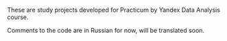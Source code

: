 These are study projects developed for Practicum by Yandex Data Analysis course.

Comments to the code are in Russian for now, will be translated soon.
